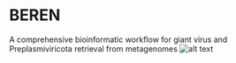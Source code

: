 # BEREN
A comprehensive bioinformatic workflow for giant virus and Preplasmiviricota retrieval from metagenomes
![alt text](https://github.com/BenMinch/BEREN/edit/main/BEREN_logo.png)
